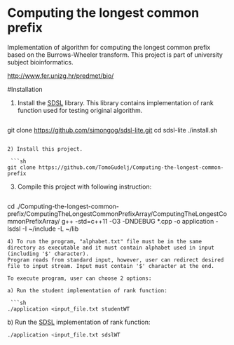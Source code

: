 # Computing the longest common prefix

Implementation of algorithm for computing the longest common prefix based on the Burrows-Wheeler transform.
This project is part of university subject bioinformatics.


http://www.fer.unizg.hr/predmet/bio/

#Installation

1) Install the [SDSL][SDSL] library. 
This library contains implementation of rank function used for testing original algorithm.

   ```sh
  git clone https://github.com/simongog/sdsl-lite.git
  cd sdsl-lite
  ./install.sh
  ```

2) Install this project.

   ```sh
  git clone https://github.com/TomoGudelj/Computing-the-longest-common-prefix
  ```


3) Compile this project with following instruction:

   ```sh
  cd ./Computing-the-longest-common-prefix/ComputingTheLongestCommonPrefixArray/ComputingTheLongestCommonPrefixArray/
  g++ -std=c++11 -O3 -DNDEBUG *.cpp -o application -lsdsl -I ~/include -L ~/lib
  ```
4) To run the program, "alphabet.txt" file must be in the same directory as executable and it must contain alphabet used in input (including '$' character). 
Program reads from standard input, however, user can redirect desired file to input stream. Input must contain '$' character at the end.

To execute program, user can choose 2 options:

a) Run the student implementation of rank function:

   ```sh
  ./application <input_file.txt studentWT
  ```
b) Run the [SDSL][SDSL] implementation of rank function:

   ```sh
  ./application <input_file.txt sdslWT
  ```

[SDSL]: https://github.com/simongog/sdsl-lite/ "Succinct Data Structure Library"